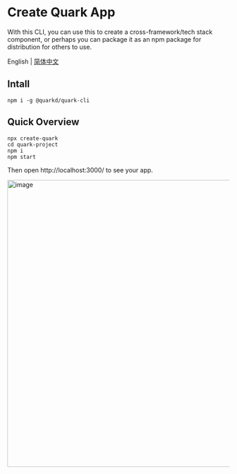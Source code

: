 # Create Quark App

With this CLI, you can use this to create a cross-framework/tech stack component, or perhaps you can package it as an npm package for distribution for others to use.

English | [简体中文](./README.zh-CN.md)

## Intall

```
npm i -g @quarkd/quark-cli
```

## Quick Overview

```
npx create-quark
cd quark-project
npm i
npm start
```

Then open http://localhost:3000/ to see your app.

<img width="650" alt="image" src="https://user-images.githubusercontent.com/14307551/198551050-ce7d81c7-8aa8-413a-a42a-130471f399b1.png">
